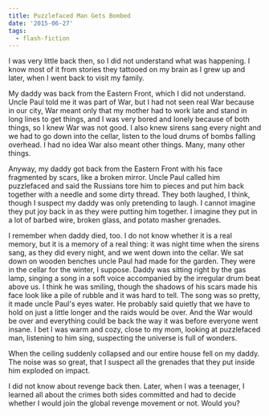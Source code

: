 ```yaml
---
title: Puzzlefaced Man Gets Bombed
date: '2015-06-27'
tags:
  - flash-fiction
---
```


I was very little back then, so I did not understand what was happening. I know
most of it from stories they tattooed on my brain as I grew up and later, when I
went back to visit my family.

<!-- truncate -->

My daddy was back from the Eastern Front, which I did not understand. Uncle Paul
told me it was part of War, but I had not seen real War because in our city, War
meant only that my mother had to work late and stand in long lines to get
things, and I was very bored and lonely because of both things, so I knew War
was not good. I also knew sirens sang every night and we had to go down into the
cellar, listen to the loud drums of bombs falling overhead. I had no idea War
also meant other things. Many, many other things.

Anyway, my daddy got back from the Eastern Front with his face fragmented by
scars, like a broken mirror. Uncle Paul called him puzzlefaced and said the
Russians tore him to pieces and put him back together with a needle and some
dirty thread. They both laughed, I think, though I suspect my daddy was only
pretending to laugh. I cannot imagine they put joy back in as they were putting
him together. I imagine they put in a lot of barbed wire, broken glass, and
potato masher grenades.

I remember when daddy died, too. I do not know whether it is a real memory, but
it is a memory of a real thing: it was night time when the sirens sang, as they
did every night, and we went down into the cellar. We sat down on wooden benches
uncle Paul had made for the garden. They were in the cellar for the winter, I
suppose. Daddy was sitting right by the gas lamp, singing a song in a soft voice
accompanied by the irregular drum beat above us. I think he was smiling, though
the shadows of his scars made his face look like a pile of rubble and it was
hard to tell. The song was so pretty, it made uncle Paul's eyes water. He
probably said quietly that we have to hold on just a little longer and the raids
would be over. And the War would be over and everything could be back the way it
was before everyone went insane. I bet I was warm and cozy, close to my mom,
looking at puzzlefaced man, listening to him sing, suspecting the universe is
full of wonders.

When the ceiling suddenly collapsed and our entire house fell on my daddy. The
noise was so great, that I suspect all the grenades that they put inside him
exploded on impact.

I did not know about revenge back then. Later, when I was a teenager, I learned
all about the crimes both sides committed and had to decide whether I would join
the global revenge movement or not. Would you?
